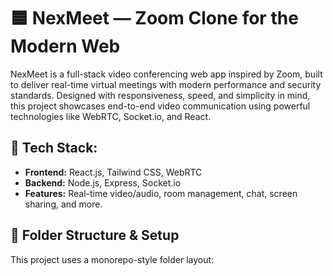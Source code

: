 # 🟦 NexMeet — Zoom Clone for the Modern Web

NexMeet is a full-stack video conferencing web app inspired by Zoom, built to deliver real-time virtual meetings with modern performance and security standards. Designed with responsiveness, speed, and simplicity in mind, this project showcases end-to-end video communication using powerful technologies like WebRTC, Socket.io, and React.

## 🔧 Tech Stack:
- **Frontend:** React.js, Tailwind CSS, WebRTC
- **Backend:** Node.js, Express, Socket.io
- **Features:** Real-time video/audio, room management, chat, screen sharing, and more.

## 📂 Folder Structure & Setup
This project uses a monorepo-style folder layout:

